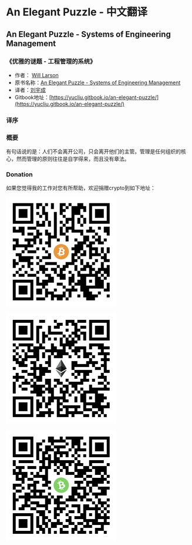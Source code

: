 # An Elegant Puzzle - 中文翻译

## An Elegant Puzzle - Systems of Engineering Management

### 《优雅的谜题 - 工程管理的系统》

* 作者： [Will Larson](https://www.linkedin.com/in/will-larson-a44b543/)
* 原书名称：[An Elegant Puzzle - Systems of Engineering Management](https://www.amazon.com/Elegant-Puzzle-Systems-Engineering-Management/dp/1732265186/ref=sr_1_1?dchild=1&keywords=an+elegant+puzzle&qid=1619663562&sr=8-1)
* 译者：[刘宇成](https://www.linkedin.com/in/liuyucheng/)
* Gitbook地址：[https://yucliu.gitbook.io/an-elegant-puzzle/](https://yucliu.gitbook.io/an-elegant-puzzle/)

### 译序

### 概要

有句话说的是：人们不会离开公司，只会离开他们的主管。管理是任何组织的核心，然而管理的原则往往是自学得来，而且没有章法。

### Donation

如果您觉得我的工作对您有所帮助，欢迎捐赠crypto到如下地址：

![BTC: 33itepSrkC1sV4GHfEUEifruE82CAzxJ69](.gitbook/assets/image%20%283%29.png)

![ETH: 0x03490a0191f428145988E726e9BCdA7cD8Df86ae](.gitbook/assets/image%20%282%29.png)

![BCH: qpssxzmh5c3vs2pvsmwauam4lzw92qfe5qqk4dz86z](.gitbook/assets/image%20%281%29.png)

